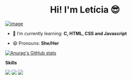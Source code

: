 ##

<h1 align="center">Hi! I'm Letícia 😎</h1>

[![image](https://img.shields.io/badge/Telegram-2CA5E0?style=for-the-badge&logo=telegram&logoColor=white)](https://t.me/let_franca)

- 🌱 I’m currently learning: **C, HTML, CSS and Javascript**

- 😄 Pronouns: **She/Her**

[![Anurag's GitHub stats](https://github-readme-stats.vercel.app/api?username=Leticia-Franca&count_private=false&show_icons=true&theme=outrun&border_radius=30&title_color=ff64da)](https://github.com/anuraghazra/github-readme-stats)

**Skills**<br>

<img src="https://img.shields.io/badge/C-00599C?style=for-the-badge&logo=c&logoColor=white"/> <img src="https://img.shields.io/badge/HTML5-E34F26?style=for-the-badge&logo=html5&logoColor=white"/> <img src="https://img.shields.io/badge/CSS3-1572B6?style=for-the-badge&logo=css3&logoColor=white" />
